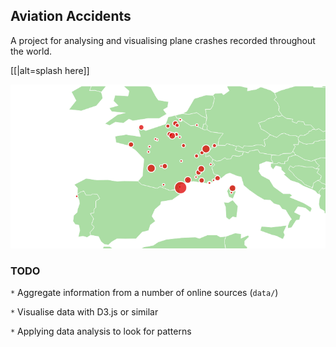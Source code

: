 ## Aviation Accidents  
A project for analysing and visualising plane crashes recorded throughout the world.

[[|alt=splash here]]

![splash](https://raw.githubusercontent.com/domantasjurkus/aviation-accidents/master/docs/splash.png "Splash here")

### TODO

`*` Aggregate information from a number of online sources (`data/`)

`*` Visualise data with D3.js or similar

`*` Applying data analysis to look for patterns